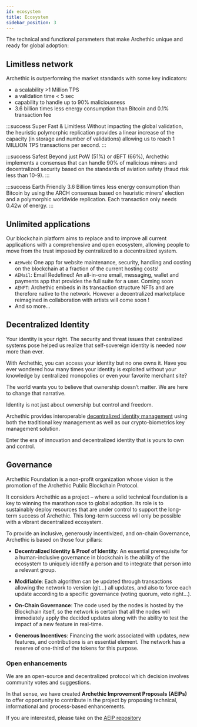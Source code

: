 ```yaml
---
id: ecosystem
title: Ecosystem
sidebar_position: 3
---
```


The technical and functional parameters that make Archethic unique and ready for global adoption:

## Limitless network

Archethic is outperforming the market standards with some key indicators:

- a scalability >1 Million TPS
- a validation time < 5 sec
- capability to handle up to 90% maliciousness
- 3.6 billion times less energy consumption than Bitcoin and 0.1% transaction fee

:::success Super Fast & Limitless
Without impacting the global validation, the heuristic polymorphic replication provides a linear increase of the capacity (in storage and number of validations) allowing us to reach 1 MILLION TPS transactions per second.
:::

:::success Safest
Beyond just PoW (51%) or dBFT (66%), Archethic implements a consensus that can handle 90% of malicious miners and decentralized security based on the standards of aviation safety (fraud risk less than 10-9).
:::

:::success Earth Friendly
3.6 Billion times less energy consumption than Bitcoin by using the ARCH consensus based on heuristic miners' election and a polymorphic worldwide replication. Each transaction only needs 0.42w of energy.
:::

## Unlimited applications

Our blockchain platform aims to replace and to improve all current applications with a comprehensive and open ecosystem, allowing people to move from the trust imposed by centralized to a decentralized system.

- `AEWweb`: One app for website maintenance, security, handling and costing on the blockchain at a fraction of the current hosting costs!
- `AEMail`: Email Redefined! An all-in-one email, messaging, wallet and payments app that provides the full suite for a user. Coming soon
- `AENFT`: Archethic embeds in its transaction structure NFTs and are therefore native to the network. However a decentralized marketplace reimagined in collaboration with artists will come soon !
- And so more...

## Decentralized Identity

Your identity is your right. The security and threat issues that centralized systems pose helped us realize that self-sovereign identity is needed now more than ever.

With Archethic, you can access your identity but no one owns it.
Have you ever wondered how many times your identity is exploited without your knowledge by centralized monopolies or even your favorite merchant site?

The world wants you to believe that ownership doesn’t matter. We are here to change that narrative.

Identity is not just about ownership but control and freedom.

Archethic provides interoperable [decentralized identity management](/learn/decentralized-id) using both the traditional key management as well as our crypto-biometrics key management solution.

Enter the era of innovation and decentralized identity that is yours to own and control.

## Governance

Archethic Foundation is a non-profit organization whose vision is the promotion of the Archethic Public Blockchain Protocol.

It considers Archethic as a project – where a solid technical foundation is a key to winning the marathon race to global adoption. Its role is to sustainably deploy resources that are under control to support the long-term success of Archethic. This long-term success will only be possible with a vibrant decentralized ecosystem.

To provide an inclusive, generously incentivized, and on-chain Governance, Archethic is based on those four pillars:

- **Decentralized Identity & Proof of Identity**: An essential prerequisite for a human-inclusive governance in blockchain is the ability of the ecosystem to uniquely identify a person and to integrate that person into a relevant group.

- **Modifiable**: Each algorithm can be updated through transactions allowing the network to version (git...) all updates, and also to force each update according to a specific governance (voting quorum, veto right...).

- **On-Chain Governance**: The code used by the nodes is hosted by the Blockchain itself, so the network is certain that all the nodes will immediately apply the decided updates along with the ability to test the impact of a new feature in real-time.

- **Generous Incentives**: Financing the work associated with updates, new features, and contributions is an essential element. The network has a reserve of one-third of the tokens for this purpose.

### Open enhancements

We are an open-source and decentralized protocol which decision involves community votes and suggestions.

In that sense, we have created **Archethic Improvement Proposals (AEIPs)** to offer opportunity to contribute in the project by proposing technical, informational and process-based enhancements.

If you are interested, please take on the [AEIP repository](https://github.com/archethic-foundation/aeip)

